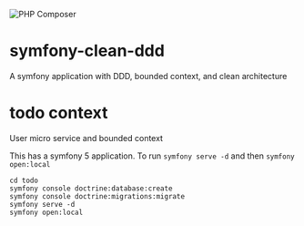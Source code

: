 ![PHP Composer](https://github.com/panakh/symfony-clean-ddd/workflows/PHP%20Composer/badge.svg)

# symfony-clean-ddd
A symfony application with DDD, bounded context,  and clean architecture

# todo context
User micro service and bounded context

This has a symfony 5 application. To run `symfony serve -d` and then `symfony open:local`


    cd todo
    symfony console doctrine:database:create
    symfony console doctrine:migrations:migrate
    symfony serve -d
    symfony open:local
    
